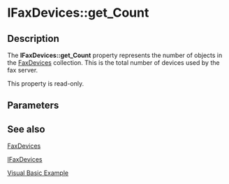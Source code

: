 # IFaxDevices::get_Count

## Description

The **IFaxDevices::get_Count** property represents the number of objects in the [FaxDevices](https://learn.microsoft.com/previous-versions/windows/desktop/fax/-mfax-faxdevices) collection. This is the total number of devices used by the fax server.

This property is read-only.

## Parameters

## See also

[FaxDevices](https://learn.microsoft.com/previous-versions/windows/desktop/fax/-mfax-faxdevices)

[IFaxDevices](https://learn.microsoft.com/previous-versions/windows/desktop/api/faxcomex/nn-faxcomex-ifaxdevices)

[Visual Basic Example](https://learn.microsoft.com/previous-versions/windows/desktop/fax/-mfax-managing-the-fax-device-collection)